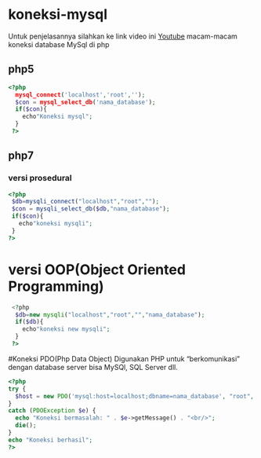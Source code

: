 # koneksi-mysql
Untuk penjelasannya silahkan ke link video ini [Youtube](https://www.youtube.com/watch?v=GYCvakl-BP0)
macam-macam koneksi database MySql di php
## php5
```php
<?php
  mysql_connect('localhost','root','');
  $con = mysql_select_db('nama_database');
  if($con){
    echo"Koneksi mysql";
  }
 ?>
 ```
## php7
 ### versi prosedural
 ```php
<?php
  $db=mysqli_connect("localhost","root","");
  $con = mysqli_select_db($db,"nama_database");
  if($con){
    echo"koneksi mysqli";
  }
 ?>
 ```
# versi OOP(Object Oriented Programming)
```php
 <?php
  $db=new mysqli("localhost","root","","nama_database");
  if($db){
    echo"koneksi new mysqli";
  }
 ?>
 ```
#Koneksi PDO(Php Data Object)
Digunakan PHP untuk “berkomunikasi” dengan database server bisa MySQl, SQL Server dll.
```php
<?php
try {
  $host = new PDO('mysql:host=localhost;dbname=nama_database', "root", "");
}
catch (PDOException $e) {
  echo "Koneksi bermasalah: " . $e->getMessage() . "<br/>";
  die();
}
echo "Koneksi berhasil";
?>
```
